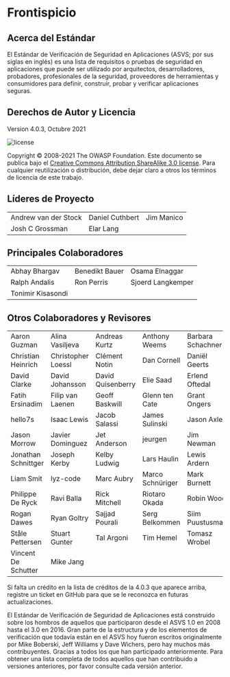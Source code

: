 # Frontispicio

## Acerca del Estándar

El Estándar de Verificación de Seguridad en Aplicaciones (ASVS; por sus siglas en inglés) es una lista de requisitos o pruebas de seguridad en aplicaciones que puede ser utilizado por arquitectos, desarrolladores, probadores, profesionales de la seguridad, proveedores de herramientas y consumidores para definir, construir, probar y verificar aplicaciones seguras.

## Derechos de Autor y Licencia

Version 4.0.3, Octubre 2021

![license](../images/license.png)

Copyright © 2008-2021 The OWASP Foundation. Este documento se publica bajo el [Creative Commons Attribution ShareAlike 3.0 license](https://creativecommons.org/licenses/by-sa/3.0/). Para cualquier reutilización o distribución, debe dejar claro a otros los términos de licencia de este trabajo.

## Líderes de Proyecto

|                      	|                 	|            	|
|----------------------	|-----------------	|------------	|
| Andrew van der Stock 	| Daniel Cuthbert 	| Jim Manico 	|
| Josh C Grossman      	| Elar Lang     	|            	|

## Principales Colaboradores

|                	|                	|                   	|
|----------------	|----------------	|-------------------	|
| Abhay Bhargav  	| Benedikt Bauer 	| Osama Elnaggar    	|
| Ralph Andalis 	| Ron Perris     	| Sjoerd Langkemper 	|
| Tonimir Kisasondi |               	|                   	|

## Otros Colaboradores y Revisores

|                     |                    |                   |                  |                   |
| ------------------- | ------------------ | ----------------- | ---------------- | ----------------- |
| Aaron Guzman        | Alina Vasiljeva    | Andreas Kurtz     | Anthony Weems    | Barbara Schachner |
| Christian Heinrich  | Christopher Loessl | Clément Notin     | Dan Cornell      | Daniël Geerts     |
| David Clarke        | David Johansson    | David Quisenberry | Elie Saad        | Erlend Oftedal    |
| Fatih Ersinadim     | Filip van Laenen   | Geoff Baskwill    | Glenn ten Cate   | Grant Ongers      |
| hello7s             | Isaac Lewis        | Jacob Salassi     | James Sulinski   | Jason Axley       |
| Jason Morrow        | Javier Dominguez   | Jet Anderson      | jeurgen          | Jim Newman        |
| Jonathan Schnittger | Joseph Kerby       | Kelby Ludwig      | Lars Haulin      | Lewis Ardern      |
| Liam Smit           | lyz-code           | Marc Aubry        | Marco Schnüriger | Mark Burnett      |
| Philippe De Ryck    | Ravi Balla         | Rick Mitchell     | Riotaro Okada    | Robin Wood        |
| Rogan Dawes         | Ryan Goltry        | Sajjad Pourali    | Serg Belkommen   | Siim Puustusmaa   |
| Ståle Pettersen     | Stuart Gunter      | Tal Argoni        | Tim Hemel        | Tomasz Wrobel     |
| Vincent De Schutter | Mike Jang          |                   |                  |                   |



Si falta un crédito en la lista de créditos de la 4.0.3 que aparece arriba, registre un ticket en GitHub para que se le reconozca en futuras actualizaciones.

El Estándar de Verificación de Seguridad de Aplicaciones está construido sobre los hombros de aquellos que participaron desde el ASVS 1.0 en 2008 hasta el 3.0 en 2016. Gran parte de la estructura y de los elementos de verificación que todavía están en el ASVS hoy fueron escritos originalmente por Mike Boberski, Jeff Williams y Dave Wichers, pero hay muchos más contribuyentes. Gracias a todos los que han participado anteriormente. Para obtener una lista completa de todos aquellos que han contribuido a versiones anteriores, por favor consulte cada versión anterior.

